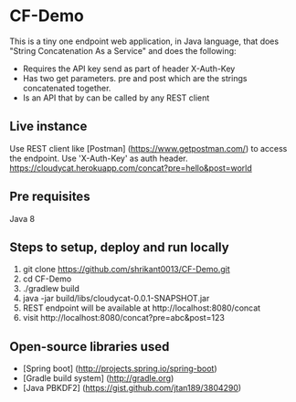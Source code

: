 # CF-Demo
This is a tiny one endpoint web application, in Java language, that does "String Concatenation As a Service" and does the following: 
* Requires the API key send as part of header X-Auth-Key 
* Has two get parameters. pre and post which are the strings concatenated together. 
* Is an API that by can be called by any REST client 

## Live instance
Use REST client like [Postman] (https://www.getpostman.com/) to access the endpoint. Use 'X-Auth-Key' as auth header.
https://cloudycat.herokuapp.com/concat?pre=hello&post=world

## Pre requisites
Java 8

## Steps to setup, deploy and run locally

1. git clone https://github.com/shrikant0013/CF-Demo.git
2. cd CF-Demo
3. ./gradlew build
4. java -jar build/libs/cloudycat-0.0.1-SNAPSHOT.jar
5. REST endpoint will be available at http://localhost:8080/concat
6. visit http://localhost:8080/concat?pre=abc&post=123

## Open-source libraries used
* [Spring boot] (http://projects.spring.io/spring-boot)
* [Gradle build system] (http://gradle.org) 
* [Java PBKDF2] (https://gist.github.com/jtan189/3804290)
